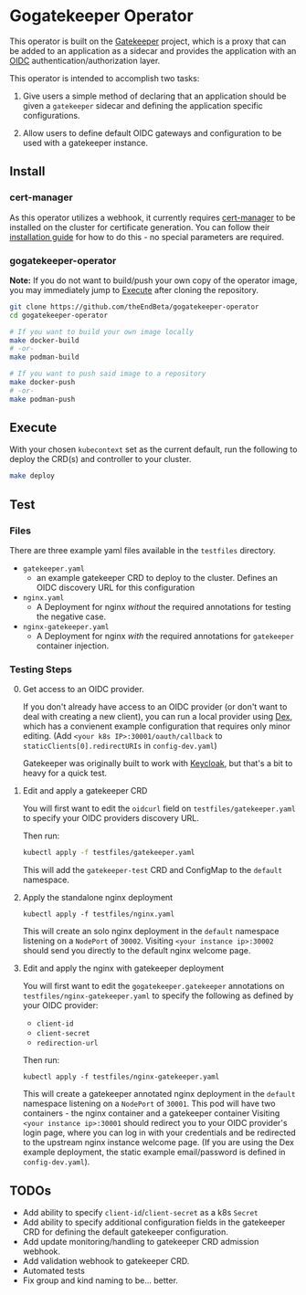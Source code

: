 # Gogatekeeper Operator

This operator is built on the [Gatekeeper](https://github.com/gogatekeeper/gatekeeper) project, which is a proxy that
can be added to an application as a sidecar and provides the application with an [OIDC](https://openid.net/connect/)
authentication/authorization layer.

This operator is intended to accomplish two tasks:

1) Give users a simple method of declaring that an application should be given a `gatekeeper` sidecar and defining the
application specific configurations.

2) Allow users to define default OIDC gateways and configuration to be used with a gatekeeper instance.


## Install

### cert-manager

As this operator utilizes a webhook, it currently requires [cert-manager](cert-manager.io) to be installed on the
cluster for certificate generation.
You can follow their [installation guide](https://cert-manager.io/docs/installation/) for how to do this - no special
parameters are required.


### gogatekeeper-operator

**Note:** If you do not want to build/push your own copy of the operator image, you may immediately jump to
[Execute](#execute) after cloning the repository.

```bash
git clone https://github.com/theEndBeta/gogatekeeper-operator
cd gogatekeeper-operator

# If you want to build your own image locally
make docker-build
# -or-
make podman-build

# If you want to push said image to a repository
make docker-push
# -or-
make podman-push
```

## Execute

With your chosen `kubecontext` set as the current default, run the following to deploy the CRD(s) and controller to your
cluster.

```bash
make deploy
```


## Test

### Files

There are three example yaml files available in the `testfiles` directory.

* `gatekeeper.yaml`
  * an example gatekeeper CRD to deploy to the cluster.
  Defines an OIDC discovery URL for this configuration
* `nginx.yaml`
  * A Deployment for nginx *without* the required annotations for testing the negative case.
* `nginx-gatekeeper.yaml`
  * A Deployment for nginx *with* the required annotations for `gatekeeper` container injection.

### Testing Steps

0) Get access to an OIDC provider.

    If you don't already have access to an OIDC provider (or don't want to deal with creating a new client), you can run
    a local provider using [Dex](https://dexidp.io/docs/getting-started/), which has a convienent example configuration
    that requires only minor editing.
    (Add `<your k8s IP>:30001/oauth/callback` to `staticClients[0].redirectURIs` in `config-dev.yaml`)

    Gatekeeper was originally built to work with [Keycloak](https://www.keycloak.org), but that's a bit to heavy for a
    quick test.


1) Edit and apply a gatekeeper CRD

    You will first want to edit the `oidcurl` field on `testfiles/gatekeeper.yaml` to specify your OIDC providers
    discovery URL.

    Then run:

    ```bash
    kubectl apply -f testfiles/gatekeeper.yaml
    ```

    This will add the `gatekeeper-test` CRD and ConfigMap to the `default` namespace.

2) Apply the standalone nginx deployment

    `kubectl apply -f testfiles/nginx.yaml`

    This will create an solo nginx deployment in the `default` namespace listening on a `NodePort` of `30002`.
    Visiting `<your instance ip>:30002` should send you directly to the default nginx welcome page.

3) Edit and apply the nginx with gatekeeper deployment

    You will first want to edit the `gogatekeeper.gatekeeper` annotations on `testfiles/nginx-gatekeeper.yaml` to
    specify the following as defined by your OIDC provider:
    * `client-id`
    * `client-secret`
    * `redirection-url`

    Then run:

    `kubectl apply -f testfiles/nginx-gatekeeper.yaml`

    This will create a gatekeeper annotated nginx deployment in the `default` namespace listening on a `NodePort` of
    `30001`.
    This pod will have two containers - the nginx container and a gatekeeper container
    Visiting `<your instance ip>:30001` should redirect you to your OIDC provider's login page, where you can log in
    with your credentials and be redirected to the upstream nginx instance welcome page.
    (If you are using the Dex example deployment, the static example email/password is defined in `config-dev.yaml`).


## TODOs

* Add ability to specify `client-id`/`client-secret` as a k8s `Secret`
* Add ability to specify additional configuration fields in the gatekeeper CRD for defining the default gatekeeper
  configuration.
* Add update monitoring/handling to gatekeeper CRD admission webhook.
* Add validation webhook to gatekeeper CRD.
* Automated tests
* Fix group and kind naming to be... better.
